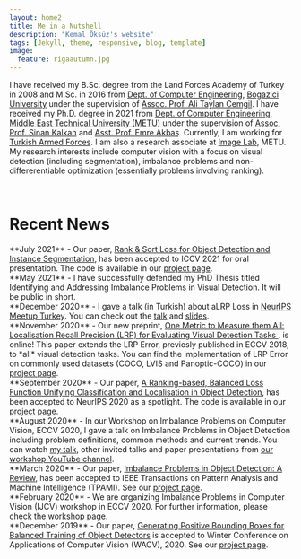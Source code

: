```yaml
---
layout: home2
title: Me in a Nutshell
description: "Kemal Öksüz's website"
tags: [Jekyll, theme, responsive, blog, template]
image:
  feature: rigaautumn.jpg
---
```


I have received my B.Sc. degree from the Land Forces Academy of Turkey in 2008 and M.Sc. in 2016 from <a href="https://www.cmpe.boun.edu.tr" target="_blank">Dept. of Computer Engineering</a>, <a href="http://www.boun.edu.tr/en-US/Index" target="_blank">Bogazici University</a> under the supervision of <a href="https://www.cmpe.boun.edu.tr/~cemgil/" target="_blank">Assoc. Prof. Ali Taylan Cemgil</a>. I have received my Ph.D. degree in 2021 from <a href="https://ceng.metu.edu.tr" target="_blank">Dept. of Computer Engineering</a>, <a href="https://www.metu.edu.tr" target="_blank">Middle East Technical University (METU)</a> under the supervision of <a href="http://www.kovan.ceng.metu.edu.tr/~sinan/" target="_blank">Assoc. Prof. Sinan Kalkan</a> and <a href="http://user.ceng.metu.edu.tr/~emre/" target="_blank">Asst. Prof. Emre Akbaş</a>. Currently, I am working for <a href="https://www.tsk.tr/HomeEng" target="_blank">Turkish Armed Forces</a>. I am also a research associate at <a href="https://image.ceng.metu.edu.tr" target="_blank">Image Lab</a>, METU. My research interests include computer vision with a focus on visual detection (including segmentation), imbalance problems and non-differerentiable optimization (essentially problems involving ranking).

<br />


<h1>Recent News</h1> 
**July 2021** - Our paper, <a href="https://arxiv.org/abs/2107.11669" target="_blank"> Rank & Sort Loss for Object Detection and Instance Segmentation</a>, has been accepted to ICCV 2021 for oral presentation. The code is available in our <a href="https://github.com/kemaloksuz/RankSortLoss" target="_blank">project page</a>.<br /> 
**May 2021** - I have successfully defended my PhD Thesis titled Identifying and Addressing Imbalance Problems in Visual Detection. It will be public in short. <br /> 
**December 2020** - I gave a talk (in Turkish) about aLRP Loss in <a href="https://inzva.com/ai/meetups/2020/neurips-meetup-turkey-2020" target="_blank">NeurIPS Meetup Turkey</a>. You can check out the <a href="https://www.youtube.com/watch?v=8M4k4ILdzvg" target="_blank">talk</a> and  <a href="https://drive.google.com/file/d/1S_u0_sjK2FcGJZYQWY3PNPeybclAOf-_/view?usp=sharing" target="_blank">slides</a>. <br /> 
**November 2020** - Our new preprint, <a href="https://arxiv.org/abs/2011.10772" target="_blank">One Metric to Measure them All: Localisation Recall Precision (LRP) for Evaluating Visual Detection Tasks
</a>, is online! This paper extends the LRP Error, previosly published in ECCV 2018, to *all* visual detection tasks. You can find the implementation of LRP Error on commonly used datasets (COCO, LVIS and Panoptic-COCO) in our <a href="https://github.com/kemaloksuz/LRP-Error" target="_blank">project page</a>.<br /> 
**September 2020** - Our paper, <a href="https://arxiv.org/abs/2009.13592" target="_blank">A Ranking-based, Balanced Loss Function Unifying Classification and Localisation in Object Detection</a>, has been accepted to NeurIPS 2020 as a spotlight. The code is available in our <a href="https://github.com/kemaloksuz/aLRPLoss" target="_blank">project page</a>.<br /> 
**August 2020** - In our Workshop on Imbalance Problems on Computer Vision, ECCV 2020, I gave a talk on Imbalance Problems in Object Detection including problem definitions, common methods and current trends. You can watch <a href="https://www.youtube.com/watch?v=g2TN_ZCrOj4&t=1s" target="_blank">my talk</a>, other invited talks and paper presentations from <a href="https://www.youtube.com/channel/UCBE0en9cdw9HN_kU2VClT9w" target="_blank">our workshop YouTube channel</a>.<br /> 
**March 2020** - Our paper, <a href="https://arxiv.org/abs/1909.00169" target="_blank">Imbalance Problems in Object Detection: A Review</a>, has been accepted to IEEE Transactions on Pattern Analysis and Machine Intelligence (TPAMI). See our <a href="https://github.com/kemaloksuz/ObjectDetectionImbalance" target="_blank">project page</a>.<br /> 
**February 2020** - We are organizing Imbalance Problems in Computer Vision (IJCV) workshop in ECCV 2020. For further information, please check the <a href="https://sites.google.com/view/ipcv2020/" target="_blank"> workshop page</a>.<br /> 
**December 2019** - Our paper, <a href="https://arxiv.org/abs/1909.09777" target="_blank">Generating Positive Bounding Boxes for Balanced Training of Object Detectors</a> is accepted to Winter Conference on Applications of Computer Vision (WACV), 2020. See our <a href="https://github.com/kemaloksuz/BoundingBoxGenerator" target="_blank">project page</a>.<br />

